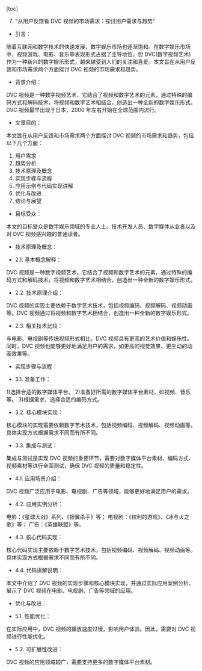 
[toc]                    
                
                
7. "从用户反馈看 DVC 视频的市场需求：探讨用户需求与趋势"

- 引言：

随着互联网和数字技术的快速发展，数字娱乐市场也逐渐饱和。在数字娱乐市场中，视频游戏、电影、音乐等表现形式占据了主导地位，但 DVC(数字视频艺术)作为一种新兴的数字娱乐形式，越来越受到人们的关注和喜爱。本文旨在从用户反馈和市场需求两个方面探讨 DVC 视频的市场需求和趋势。

- 背景介绍：

DVC 视频是一种数字视频艺术，它结合了视频和数字艺术的元素，通过特殊的编码方式和解码技术，将视频和数字艺术相结合，创造出一种全新的数字娱乐形式。DVC 视频最早出现于日本，2000 年左右开始在全球范围内流行。

- 文章目的：

本文旨在从用户反馈和市场需求两个方面探讨 DVC 视频的市场需求和趋势，包括以下几个方面：

1. 用户需求
2. 趋势分析
3. 技术原理及概念
4. 实现步骤与流程
5. 应用示例与代码实现讲解
6. 优化与改进
7. 结论与展望

- 目标受众：

本文的目标受众是数字娱乐领域的专业人士、技术开发人员、数字媒体从业者以及对 DVC 视频感兴趣的普通读者。

- 技术原理及概念：

- 2.1. 基本概念解释：

DVC 视频是一种数字视频艺术，它结合了视频和数字艺术的元素，通过特殊的编码方式和解码技术，将视频和数字艺术相结合，创造出一种全新的数字娱乐形式。

- 2.2. 技术原理介绍：

DVC 视频的实现主要依赖于数字艺术技术，包括视频编码、视频解码、视频动画等。DVC 视频通过将视频和数字艺术相结合，创造出一种全新的数字娱乐形式。

- 2.3. 相关技术比较：

与电影、电视剧等传统视频形式相比，DVC 视频具有更高的艺术价值和娱乐性。同时，DVC 视频也能够更好地满足用户的需求，如更高的视觉效果、更生动的动画效果等。

- 实现步骤与流程：

- 3.1. 准备工作：

1)选择合适的数字媒体平台。
2)准备好所需的数字媒体平台素材，如视频、音乐等。
3)根据需求，选择合适的编码方式。

- 3.2. 核心模块实现：

核心模块的实现需要依赖数字艺术技术，包括视频编码、视频解码、视频动画等。具体实现方式根据需求不同而有所不同。

- 3.3. 集成与测试：

集成与测试是实现 DVC 视频的重要环节，需要对数字媒体平台素材、编码方式、视频素材等进行全面测试，确保 DVC 视频的质量和稳定性。

- 4.1. 应用场景介绍：

DVC 视频广泛应用于电影、电视剧、广告等领域，能够更好地满足用户的需求。

- 4.2. 应用实例分析：

电影：《星球大战》系列、《银翼杀手》等；
电视剧：《权利的游戏》、《冰与火之歌》等；
广告：《英雄联盟》等。

- 4.3. 核心代码实现：

核心代码实现主要依赖于数字艺术技术，包括视频编码、视频解码、视频动画等。具体实现方式根据需求不同而有所不同。

- 4.4. 代码讲解说明：

本文中介绍了 DVC 视频的实现步骤和核心模块实现，并通过实际应用案例分析，展示了 DVC 视频在电影、电视剧、广告等领域的应用。

- 优化与改进：

- 5.1. 性能优化：

在实际应用中，DVC 视频的播放速度过慢，影响用户体验。因此，需要对 DVC 视频进行性能优化。

- 5.2. 可扩展性改进：

DVC 视频的应用领域较广，需要支持更多的数字媒体平台素材。

